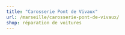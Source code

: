 ```yaml
---
title: "Carosserie Pont de Vivaux"
url: /marseille/carosserie-pont-de-vivaux/
shop: réparation de voitures
---
```

